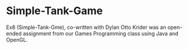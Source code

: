 Simple-Tank-Game
===============================

Ex8 (Simple-Tank-Gme), co-written with Dylan Otto Krider was an open-ended assignment from our Games Programming class using Java and OpenGL. 
